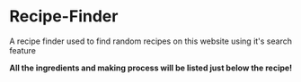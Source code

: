 # Recipe-Finder
A recipe finder used to find random recipes on this website using it's search feature </br>

**All the ingredients and making process will be listed just below the recipe!**
